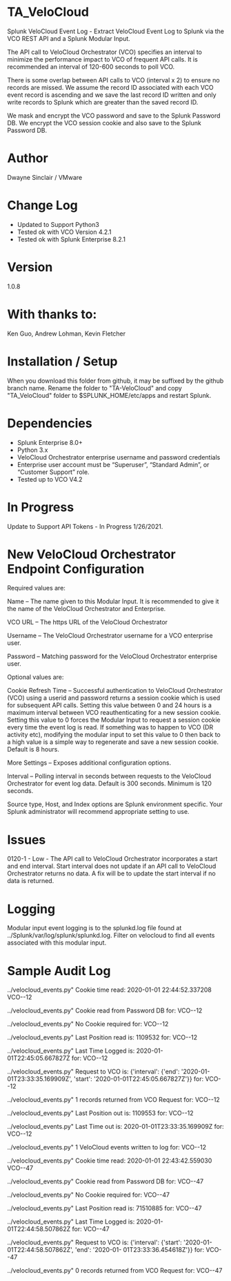 # TA_VeloCloud

Splunk VeloCloud Event Log - Extract VeloCloud Event Log to Splunk via the VCO REST API and a Splunk Modular Input.

The API call to VeloCloud Orchestrator (VCO) specifies an interval to minimize the performance impact to VCO of frequent API calls. It is recommended an interval of 120-600 seconds to poll VCO.

There is some overlap between API calls to VCO (interval x 2) to ensure no records are missed. We assume the record ID associated with each VCO event record is ascending and we save the last record ID written and only write records to Splunk which are greater than the saved record ID.

We mask and encrypt the VCO password and save to the Splunk Password DB. We encrypt the VCO session cookie and also save to the Splunk Password DB.

# Author
Dwayne Sinclair / VMware 

# Change Log
- Updated to Support Python3
- Tested ok with VCO Version 4.2.1
- Tested ok with Splunk Enterprise 8.2.1

# Version
1.0.8

# With thanks to:
Ken Guo, Andrew Lohman, Kevin Fletcher

# Installation / Setup
When you download this folder from github, it may be suffixed by the github branch name. Rename the folder to "TA-VeloCloud" and copy "TA_VeloCloud" folder to $SPLUNK_HOME/etc/apps and restart Splunk.

# Dependencies
-	Splunk Enterprise 8.0+
-	Python 3.x
-	VeloCloud Orchestrator enterprise username and password credentials
-	Enterprise user account must be “Superuser”, “Standard Admin”, or “Customer Support” role.
-   Tested up to VCO V4.2

# In Progress
Update to Support API Tokens - In Progress 1/26/2021. 

# New VeloCloud Orchestrator Endpoint Configuration

Required values are:

Name – The name given to this Modular Input. It is recommended to give it the name of the VeloCloud Orchestrator and Enterprise.

VCO URL – The https URL of the VeloCloud Orchestrator

Username – The VeloCloud Orchestrator username for a VCO enterprise user.

Password – Matching password for the VeloCloud Orchestrator enterprise user.

Optional values are:

Cookie Refresh Time – Successful authentication to VeloCloud Orchestrator (VCO) using a userid and password returns a session cookie which is used for subsequent API calls. Setting this value between 0 and 24 hours is a maximum interval between VCO reauthenticating for a new session cookie. Setting this value to 0 forces the Modular Input to request a session cookie every time the event log is read. If something was to happen to VCO (DR activity etc), modifying the modular input to set this value to 0 then back to a high value is a simple way to regenerate and save a new session cookie. Default is 8 hours.

More Settings – Exposes additional configuration options. 

Interval – Polling interval in seconds between requests to the VeloCloud Orchestrator for event log data. Default is 300 seconds. Minimum is 120 seconds.

Source type, Host, and Index options are Splunk environment specific. Your Splunk administrator will recommend appropriate setting to use. 

# Issues
0120-1 - Low - The API call to VeloCloud Orchestrator incorporates a start and end interval. Start interval does not update if an API call to VeloCloud Orchestrator returns no data. A fix will be to update the start interval if no data is returned.

# Logging
Modular input event logging is to the splunkd.log file found at ../Splunk/var/log/splunk/splunkd.log. Filter on velocloud to find all events associated with this modular input.

# Sample Audit Log
../velocloud_events.py" Cookie time read: 2020-01-01 22:44:52.337208 VCO--12

../velocloud_events.py" Cookie read from Password DB for: VCO--12 

../velocloud_events.py" No Cookie required for: VCO--12

../velocloud_events.py" Last Position read is: 1109532 for: VCO--12

../velocloud_events.py" Last Time Logged is: 2020-01-01T22:45:05.667827Z for: VCO--12

../velocloud_events.py" Request to VCO is: {'interval': {'end': '2020-01-01T23:33:35.169909Z', 'start': '2020-01-01T22:45:05.667827Z'}} for: VCO--12

../velocloud_events.py" 1 records returned from VCO Request for: VCO--12

../velocloud_events.py" Last Position out is: 1109553 for: VCO--12

../velocloud_events.py" Last Time out is: 2020-01-01T23:33:35.169909Z for: VCO--12

../velocloud_events.py" 1 VeloCloud events written to log for: VCO--12

../velocloud_events.py" Cookie time read: 2020-01-01 22:43:42.559030 VCO--47

../velocloud_events.py" Cookie read from Password DB for: VCO--47 

../velocloud_events.py" No Cookie required for: VCO--47

../velocloud_events.py" Last Position read is: 71510885 for: VCO--47

../velocloud_events.py" Last Time Logged is: 2020-01-01T22:44:58.507862Z for: VCO--47

../velocloud_events.py" Request to VCO is: {'interval': {'start': '2020-01-01T22:44:58.507862Z', 'end': '2020-01-
01T23:33:36.454618Z'}} for: VCO--47

../velocloud_events.py" 0 records returned from VCO Request for: VCO--47
